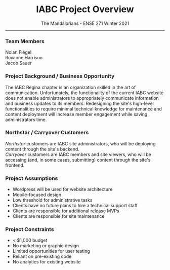 <h1 align="center">IABC Project Overview</h1>
<p align="center">The Mandalorians - ENSE 271 Winter 2021</p>

---
### Team Members
Nolan Flegel  
Roxanne Harrison  
Jacob Sauer  

### Project Background / Business Opportunity
The IABC Regina chapter is an organization skilled in the art of communication. Unfortunately, the functionality of the current IABC website does not enable administrators to appropriately communicate information and business updates to its members. Redesigning the site's high-level functionalities to require minimal technical knowledge for maintenance and content deployment will increase member engagement while saving administrators time. 

### Northstar / Carryover Customers
*Northstar* customers are IABC site administrators, who will be deploying content through the site's backend.  
*Carryover* customers are IABC members and site viewers, who will be accessing (and, in some cases, submitting) content through the site's frontend.

### Project Assumptions
- Wordpress will be used for website architecture
- Mobile-focused design
- Low threshold for administrative tasks
- Clients have no future plans to hire a technical support staff
- Clients are responsible for additional release MVPs
- Clients are responsible for site maintenance

### Project Constraints
- < $1,000 budget
- No marketing or graphic design
- Limited opportunities for user testing
- Reliant on pre-existing code
- No analytics for existing website




